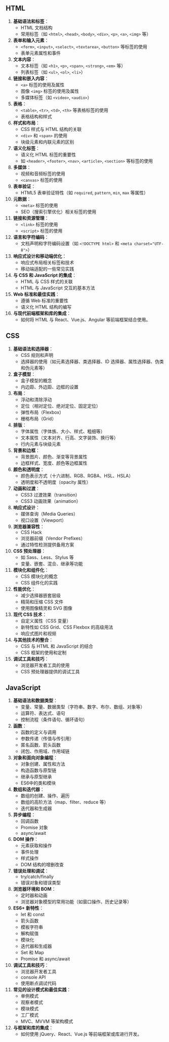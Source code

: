 ## HTML 

1. **基础语法和标签**：
   - HTML 文档结构
   - 常用标签（如 `<html>`, `<head>`, `<body>`, `<div>`, `<p>`, `<a>`, `<img>` 等）
2. **表单和输入元素**：
   - `<form>`, `<input>`, `<select>`, `<textarea>`, `<button>` 等标签的使用
   - 表单元素属性和事件
3. **文本内容**：
   - 文本标签（如 `<h1>`, `<p>`, `<span>`, `<strong>`, `<em>` 等）
   - 列表标签（如 `<ul>`, `<ol>`, `<li>`）
4. **链接和嵌入内容**：
   - `<a>` 标签的使用及属性
   - 图像 `<img>` 标签的使用及属性
   - 多媒体标签（如 `<video>`, `<audio>`）
5. **表格**：
   - `<table>`, `<tr>`, `<td>`, `<th>` 等表格标签的使用
   - 表格结构和样式
6. **样式和布局**：
   - CSS 样式与 HTML 结构的关联
   - `<div>` 和 `<span>` 的使用
   - 块级元素和内联元素的区别
7. **语义化标签**：
   - 语义化 HTML 标签的重要性
   - 如 `<header>`, `<footer>`, `<nav>`, `<article>`, `<section>` 等标签的使用
8. **多媒体**：
   - 视频和音频标签的使用
   - `<canvas>` 标签的使用
9. **表单验证**：
   - HTML5 表单验证特性（如 `required`, `pattern`, `min`, `max` 等属性）
10. **元数据**：
    - `<meta>` 标签的使用
    - SEO（搜索引擎优化）相关标签的使用
11. **链接和资源管理**：
    - `<link>` 标签的使用
    - `<script>` 标签的使用
12. **语言和字符编码**：
    - 文档声明和字符编码设置（如 `<!DOCTYPE html>` 和 `<meta charset="UTF-8">`）
13. **响应式设计和移动端优化**：
    - 响应式布局相关标签和技术
    - 移动端适配的一些常见实践
14. **与 CSS 和 JavaScript 的集成**：
    - HTML 与 CSS 样式的关联
    - HTML 与 JavaScript 交互的基本方法
15. **Web 标准和最佳实践**：
    - 遵循 Web 标准的重要性
    - 语义化 HTML 结构的编写
16. **与现代前端框架和库的集成**：
    - 如何将 HTML 与 React、Vue.js、Angular 等前端框架结合使用。

## CSS

1. **基础语法和选择器**：
   - CSS 规则和声明
   - 选择器的使用（如元素选择器、类选择器、ID 选择器、属性选择器、伪类和伪元素等）
2. **盒子模型**：
   - 盒子模型的概念
   - 内边距、外边距、边框的设置
3. **布局**：
   - 浮动和清除浮动
   - 定位（相对定位、绝对定位、固定定位）
   - 弹性布局（Flexbox）
   - 栅格布局（Grid）
4. **排版**：
   - 字体属性（字体族、大小、样式、粗细等）
   - 文本属性（文本对齐、行高、文字装饰、换行等）
   - 行内元素与块级元素
5. **背景和边框**：
   - 背景图片、颜色、渐变等背景属性
   - 边框样式、宽度、颜色等边框属性
6. **颜色和透明度**：
   - 颜色表示方式（十六进制、RGB、RGBA、HSL、HSLA）
   - 透明度和不透明度（opacity 属性）
7. **动画和过渡**：
   - CSS3 过渡效果（transition）
   - CSS3 动画效果（animation）
8. **响应式设计**：
   - 媒体查询（Media Queries）
   - 视口设置（Viewport）
9. **浏览器兼容性**：
   - CSS Hack
   - 浏览器前缀（Vendor Prefixes）
   - 通过特性检测提供备用方案
10. **CSS 预处理器**：
    - 如 Sass、Less、Stylus 等
    - 变量、嵌套、混合、继承等功能
11. **模块化和组件化**：
    - CSS 模块化的概念
    - CSS 组件化的实践
12. **性能优化**：
    - 减少选择器嵌套层级
    - 精简和压缩 CSS 文件
    - 使用图像精灵和 SVG 图像
13. **现代 CSS 技术**：
    - 自定义属性（CSS 变量）
    - 新特性如 CSS Grid、CSS Flexbox 的高级用法
    - 响应式图片和视频
14. **与其他技术的整合**：
    - CSS 与 HTML 和 JavaScript 的结合
    - CSS 框架的使用和定制
15. **调试工具和技巧**：
    - 浏览器开发者工具的使用
    - CSS 预处理器提供的调试工具

## JavaScript

1. **基础语法和数据类型**：
   - 变量、常量、数据类型（字符串、数字、布尔、数组、对象等）
   - 运算符、表达式、语句
   - 控制流程（条件语句、循环语句）
2. **函数**：
   - 函数的定义与调用
   - 参数传递（传值与传引用）
   - 匿名函数、箭头函数
   - 闭包、作用域、作用域链
3. **对象和面向对象编程**：
   - 对象创建、属性和方法
   - 构造函数与原型链
   - 继承与原型继承
   - ES6中的类和模块
4. **数组和迭代器**：
   - 数组的创建、操作、遍历
   - 数组的高阶方法（map、filter、reduce 等）
   - 迭代器和生成器
5. **异步编程**：
   - 回调函数
   - Promise 对象
   - async/await
6. **DOM 操作**：
   - 元素获取和操作
   - 事件处理
   - 样式操作
   - DOM 结构的增删改查
7. **错误处理和调试**：
   - try/catch/finally
   - 错误对象和错误类型
8. **浏览器环境和 BOM**：
   - 定时器和动画
   - 浏览器对象模型的常用功能（如窗口操作、历史记录等）
9. **ES6+ 新特性**：
   - let 和 const
   - 箭头函数
   - 模板字符串
   - 解构赋值
   - 模块化
   - 迭代器和生成器
   - Set 和 Map
   - Promise 和 async/await
10. **调试工具和技巧**：
    - 浏览器开发者工具
    - console API
    - 使用断点调试代码
11. **常见的设计模式和最佳实践**：
    - 单例模式
    - 观察者模式
    - 模块模式
    - 工厂模式
    - MVC、MVVM 等架构模式
12. **与框架和库的集成**：
    - 如何使用 jQuery、React、Vue.js 等前端框架或库进行开发。